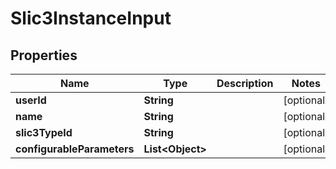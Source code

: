 
# Slic3InstanceInput

## Properties
Name | Type | Description | Notes
------------ | ------------- | ------------- | -------------
**userId** | **String** |  |  [optional]
**name** | **String** |  |  [optional]
**slic3TypeId** | **String** |  |  [optional]
**configurableParameters** | **List&lt;Object&gt;** |  |  [optional]




